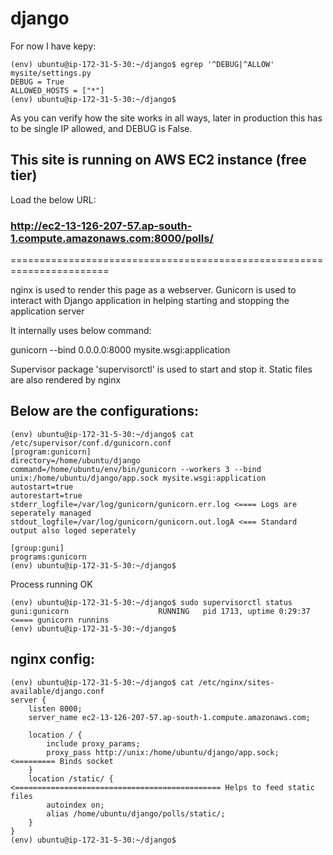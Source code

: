 # django

For now I have kepy:

```
(env) ubuntu@ip-172-31-5-30:~/django$ egrep '^DEBUG|^ALLOW' mysite/settings.py
DEBUG = True
ALLOWED_HOSTS = ["*"]
(env) ubuntu@ip-172-31-5-30:~/django$
```

As you can verify how the site works in all ways, later in production this has to be single IP allowed, and DEBUG is False.


## This site is running on AWS EC2 instance (free tier)

Load the below URL:

### http://ec2-13-126-207-57.ap-south-1.compute.amazonaws.com:8000/polls/
=======================================================================

nginx is used to render this page as a webserver.
Gunicorn is used to interact with Django application in helping starting and stopping the application server

It internally uses below command:

gunicorn --bind 0.0.0.0:8000 mysite.wsgi:application

Supervisor package 'supervisorctl' is used to start and stop it.
Static files are also rendered by nginx


## Below are the configurations:

```
(env) ubuntu@ip-172-31-5-30:~/django$ cat /etc/supervisor/conf.d/gunicorn.conf
[program:gunicorn]
directory=/home/ubuntu/django
command=/home/ubuntu/env/bin/gunicorn --workers 3 --bind unix:/home/ubuntu/django/app.sock mysite.wsgi:application
autostart=true
autorestart=true
stderr_logfile=/var/log/gunicorn/gunicorn.err.log <==== Logs are seperately managed
stdout_logfile=/var/log/gunicorn/gunicorn.out.logA <=== Standard output also loged seperately

[group:guni]
programs:gunicorn
(env) ubuntu@ip-172-31-5-30:~/django$

```

Process running OK

```
(env) ubuntu@ip-172-31-5-30:~/django$ sudo supervisorctl status
guni:gunicorn                    RUNNING   pid 1713, uptime 0:29:37 <==== gunicorn runnins
(env) ubuntu@ip-172-31-5-30:~/django$ 
```




## nginx config:

```
(env) ubuntu@ip-172-31-5-30:~/django$ cat /etc/nginx/sites-available/django.conf
server {
    listen 8000;
    server_name ec2-13-126-207-57.ap-south-1.compute.amazonaws.com;

    location / {
        include proxy_params;
        proxy_pass http://unix:/home/ubuntu/django/app.sock; <========= Binds socket
    }
    location /static/ { <============================================== Helps to feed static files
        autoindex on;
        alias /home/ubuntu/django/polls/static/;
    }
}
(env) ubuntu@ip-172-31-5-30:~/django$ 

```


